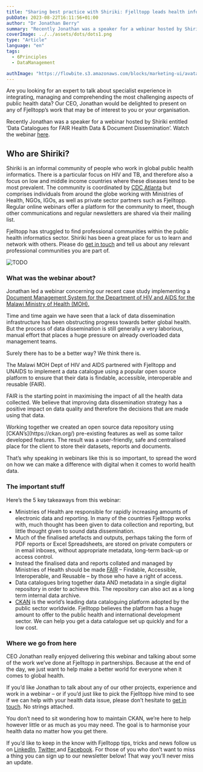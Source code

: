 ```yaml
---
title: "Sharing best practice with Shiriki: Fjelltopp leads health informatics webinar"
pubDate: 2023-08-22T16:11:56+01:00
author: "Dr Jonathan Berry"
summary: "Recently Jonathan was a speaker for a webinar hosted by Shiriki."
coverImage: ../../assets/dots/dots1.png
type: "Article"
language: "en"
tags:
  - 6Principles
  - DataManagement

authImage: "https://flowbite.s3.amazonaws.com/blocks/marketing-ui/avatars/bonnie-green.png"
---
```


Are you looking for an expert to talk about specialist experience in integrating, managing and comprehending the most challenging aspects of public health data? Our CEO, Jonathan would be delighted to present on any of Fjelltopp’s work that may be of interest to you or your organisation.

Recently Jonathan was a speaker for a webinar hosted by Shiriki entitled ‘Data Catalogues for FAIR Health Data & Document Dissemination’. Watch the webinar [here](https://www.youtube.com/watch?v=4SHJzkWIL7U).

## Who are Shiriki?

Shiriki is an informal community of people who work in global public health informatics. There is a particular focus on HIV and TB, and therefore also a focus on low and middle income countries where these diseases tend to be most prevalent. The community is coordinated by [CDC Atlanta](http://www.cdc.gov) but comprises individuals from around the globe working with Ministries of Health, NGOs, IGOs, as well as private sector partners such as Fjelltopp. Regular online webinars offer a platform for the community to meet, though other communications and regular newsletters are shared via their mailing list.

Fjelltopp has struggled to find professional communities within the public health informatics sector. Shiriki has been a great place for us to learn and network with others. Please do [get in touch](/fjelltopp-astro/#contact) and tell us about any relevant professional communities you are part of.

<Image class="w-full md:float-left md:w-1/3 mt-0 pb-5 pr-5" src="/fjelltopp-astro/src/assets/product/malawi-mock-up-3.jpg" alt="TODO"/>

### What was the webinar about?

Jonathan led a webinar concerning our recent case study implementing a [Document Management System for the Department of HIV and AIDS for the Malawi Ministry of Health (MOH).](/fjelltopp-astro/projects/document-management-system-for-the-department-of-hiv-and-aids-malawi-moh/)

Time and time again we have seen that a lack of data dissemination infrastructure has been obstructing progress towards better global health. But the process of data dissemination is still generally a very laborious, manual effort that places a huge pressure on already overloaded data management teams.

Surely there has to be a better way? We think there is.

The Malawi MOH Dept of HIV and AIDS partnered with Fjelltopp and UNAIDS to implement a data catalogue using a popular open source platform to ensure that their data is findable, accessible, interoperable and reusable (FAIR).

FAIR is the starting point in maximising the impact of all the health data collected. We believe that improving data dissemination strategy has a positive impact on data quality and therefore the decisions that are made using that data.

</div></div>Working together we created an open source data repository using [CKAN’s](https://ckan.org/) pre-existing features as well as some tailor developed features. The result was a user-friendly, safe and centralised place for the client to store their datasets, reports and documents.

That’s why speaking in webinars like this is so important, to spread the word on how we can make a difference with digital when it comes to world health data.

### The important stuff

Here’s the 5 key takeaways from this webinar:

- Ministries of Health are responsible for rapidly increasing amounts of electronic data and reporting. In many of the countries Fjelltopp works with, much thought has been given to data collection and reporting, but little thought given to sound data dissemination.
- Much of the finalised artefacts and outputs, perhaps taking the form of PDF reports or Excel Spreadsheets, are stored on private computers or in email inboxes, without appropriate metadata, long-term back-up or access control.
- Instead the finalised data and reports collated and managed by Ministries of Health should be made [FAIR](https://www.go-fair.org/) – Findable, Accessible, Interoperable, and Reusable – by those who have a right of access.
- Data catalogues bring together data AND metadata in a single digital repository in order to achieve this. The repository can also act as a long term internal data archive.
- [CKAN](https://ckan.org/) is the world’s leading data cataloguing platform adopted by the public sector worldwide. Fjelltopp believes the platform has a huge amount to offer to the public health and international development sector. We can help you get a data catalogue set up quickly and for a low cost.

### Where we go from here

CEO Jonathan really enjoyed delivering this webinar and talking about some of the work we’ve done at Fjelltopp in partnerships. Because at the end of the day, we just want to help make a better world for everyone when it comes to global health.

If you’d like Jonathan to talk about any of our other projects, experience and work in a webinar – or if you’d just like to pick the Fjelltopp hive mind to see if we can help with your health data issue, please don’t hesitate to [get in touch](/fjelltopp-astro/#contact). No strings attached.

You don’t need to sit wondering how to maintain CKAN, we’re here to help however little or as much as you may need. The goal is to harmonise your health data no matter how you get there.

If you’d like to keep in the know with Fjelltopp tips, tricks and news follow us on [LinkedIn](#TODO), [Twitter ](#TODO)and [Facebook](#TODO). For those of you who don’t want to miss a thing you can sign up to our newsletter below! That way you’ll never miss an update.

